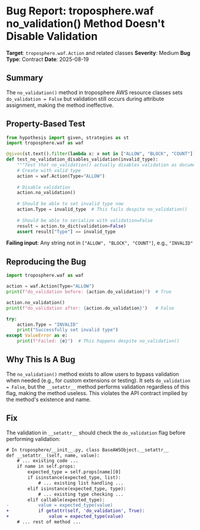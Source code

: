 # Bug Report: troposphere.waf no_validation() Method Doesn't Disable Validation

**Target**: `troposphere.waf.Action` and related classes
**Severity**: Medium
**Bug Type**: Contract
**Date**: 2025-08-19

## Summary

The `no_validation()` method in troposphere AWS resource classes sets `do_validation = False` but validation still occurs during attribute assignment, making the method ineffective.

## Property-Based Test

```python
from hypothesis import given, strategies as st
import troposphere.waf as waf

@given(st.text().filter(lambda x: x not in ["ALLOW", "BLOCK", "COUNT"]))
def test_no_validation_disables_validation(invalid_type):
    """Test that no_validation() actually disables validation as documented"""
    # Create with valid type
    action = waf.Action(Type="ALLOW")
    
    # Disable validation
    action.no_validation()
    
    # Should be able to set invalid type now
    action.Type = invalid_type  # This fails despite no_validation()
    
    # Should be able to serialize with validation=False
    result = action.to_dict(validation=False)
    assert result["Type"] == invalid_type
```

**Failing input**: Any string not in `["ALLOW", "BLOCK", "COUNT"]`, e.g., `"INVALID"`

## Reproducing the Bug

```python
import troposphere.waf as waf

action = waf.Action(Type="ALLOW")
print(f"do_validation before: {action.do_validation}")  # True

action.no_validation()
print(f"do_validation after: {action.do_validation}")   # False

try:
    action.Type = "INVALID"
    print("Successfully set invalid type")
except ValueError as e:
    print(f"Failed: {e}")  # This happens despite no_validation()
```

## Why This Is A Bug

The `no_validation()` method exists to allow users to bypass validation when needed (e.g., for custom extensions or testing). It sets `do_validation = False`, but the `__setattr__` method performs validation regardless of this flag, making the method useless. This violates the API contract implied by the method's existence and name.

## Fix

The validation in `__setattr__` should check the `do_validation` flag before performing validation:

```diff
# In troposphere/__init__.py, class BaseAWSObject.__setattr__
def __setattr__(self, name, value):
    # ... existing code ...
    if name in self.props:
        expected_type = self.props[name][0]
        if isinstance(expected_type, list):
            # ... existing list handling ...
        elif isinstance(expected_type, type):
            # ... existing type checking ...
        elif callable(expected_type):
-           value = expected_type(value)
+           if getattr(self, 'do_validation', True):
+               value = expected_type(value)
    # ... rest of method ...
```